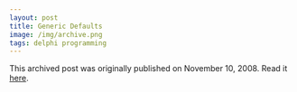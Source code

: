 ```yaml
---
layout: post
title: Generic Defaults
image: /img/archive.png
tags: delphi programming
---
```

This archived post was originally published on November 10, 2008. Read it [here](/alex.ciobanu.org/index970c.html).
